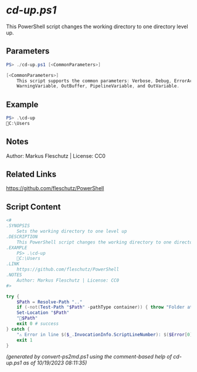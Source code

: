 *cd-up.ps1*
================

This PowerShell script changes the working directory to one directory level up.

Parameters
----------
```powershell
PS> ./cd-up.ps1 [<CommonParameters>]

[<CommonParameters>]
    This script supports the common parameters: Verbose, Debug, ErrorAction, ErrorVariable, WarningAction, 
    WarningVariable, OutBuffer, PipelineVariable, and OutVariable.
```

Example
-------
```powershell
PS> .\cd-up
📂C:\Users

```

Notes
-----
Author: Markus Fleschutz | License: CC0

Related Links
-------------
https://github.com/fleschutz/PowerShell

Script Content
--------------
```powershell
<#
.SYNOPSIS
	Sets the working directory to one level up
.DESCRIPTION
	This PowerShell script changes the working directory to one directory level up.
.EXAMPLE
	PS> .\cd-up
	📂C:\Users
.LINK
	https://github.com/fleschutz/PowerShell
.NOTES
	Author: Markus Fleschutz | License: CC0
#>

try {
	$Path = Resolve-Path ".."
	if (-not(Test-Path "$Path" -pathType container)) { throw "Folder at 📂$Path doesn't exist (yet)" }
	Set-Location "$Path"
	"📂$Path"
	exit 0 # success
} catch {
	"⚠️ Error in line $($_.InvocationInfo.ScriptLineNumber): $($Error[0])"
	exit 1
}
```

*(generated by convert-ps2md.ps1 using the comment-based help of cd-up.ps1 as of 10/19/2023 08:11:35)*
